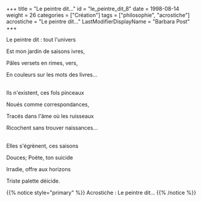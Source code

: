 +++
title = "Le peintre dit..."
id = "le_peintre_dit_8"
date = 1998-08-14
weight = 26
categories = ["Création"]
tags = ["philosophie", "acrostiche"]
acrostiche = "Le peintre dit..."
LastModifierDisplayName = "Barbara Post"
+++

Le peintre dit : tout l'univers

Est mon jardin de saisons ivres,

Pâles versets en rimes, vers,

En couleurs sur les mots des livres...

 \
Ils n'existent, ces fols pinceaux

Noués comme correspondances,

Tracés dans l'âme où les ruisseaux

Ricochent sans trouver naissances...

 \
Elles s'égrènent, ces saisons

Douces; Poète, ton suicide

Irradie, offre aux horizons

Triste palette déicide.

{{% notice style="primary" %}}
Acrostiche : Le peintre dit...
{{% /notice %}}
